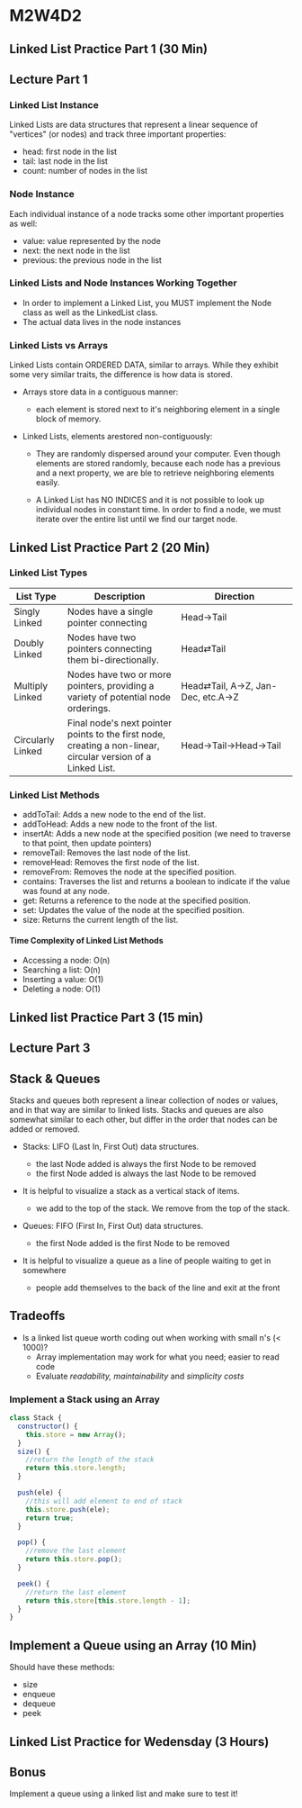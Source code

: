 # M2W4D2

## Linked List Practice Part 1 (30 Min)

## Lecture Part 1

### Linked List Instance

Linked Lists are data structures that represent a linear sequence of "vertices"
(or nodes) and track three important properties:

- head: first node in the list
- tail: last node in the list
- count: number of nodes in the list

### Node Instance

Each individual instance of a node tracks some other important properties as
well:

- value: value represented by the node
- next: the next node in the list
- previous: the previous node in the list

### Linked Lists and Node Instances Working Together

- In order to implement a Linked List, you MUST implement the Node class as well
as the LinkedList class.
- The actual data lives in the node instances

### Linked Lists vs Arrays

Linked Lists contain ORDERED DATA, similar to arrays. While they exhibit some
very similar traits, the difference is how data is stored.

- Arrays store data in a contiguous manner:

  - each element is stored next to it's neighboring element in a single block of
    memory.

- Linked Lists, elements arestored non-contiguously:

  - They are randomly dispersed around your computer. Even though elements are
      stored randomly, because each node has a previous and a next property, we
       are ble to retrieve neighboring elements easily.

  - A Linked List has NO INDICES and it is not possible to look up individual
  nodes in constant time. In order to find a node, we must iterate over the
  entire list until we find our target node.

## Linked List Practice Part 2 (20 Min)

### Linked List Types

| List Type         | Description                                                                                                   | Direction                        |
|-------------------|---------------------------------------------------------------------------------------------------------------|----------------------------------|
| Singly Linked     | Nodes have a single pointer connecting                                                                        | Head→Tail                        |
| Doubly Linked     | Nodes have two pointers connecting them bi-directionally.                                                     | Head⇄Tail                        |
| Multiply Linked   | Nodes have two or more pointers, providing a variety of potential node orderings.                             | Head⇄Tail, A→Z, Jan-Dec, etc.A→Z |
| Circularly Linked | Final node's next pointer points to the first node, creating a non-linear, circular version of a Linked List. | Head→Tail→Head→Tail              |

### Linked List Methods

- addToTail: Adds a new node to the end of the list.
- addToHead: Adds a new node to the front of the list.
- insertAt: Adds a new node at the specified position (we need to traverse to
that point, then update pointers)
- removeTail: Removes the last node of the list.
- removeHead: Removes the first node of the list.
- removeFrom: Removes the node at the specified position.
- contains: Traverses the list and returns a boolean to indicate if the value
was found at any node.
- get: Returns a reference to the node at the specified position.
- set: Updates the value of the node at the specified position.
- size: Returns the current length of the list.

#### Time Complexity of Linked List Methods

- Accessing a node: O(n)
- Searching a list: O(n)
- Inserting a value: O(1)
- Deleting a node: O(1)

## Linked list Practice Part 3 (15 min)

## Lecture Part 3

## Stack & Queues

Stacks and queues both represent a linear collection of nodes or values, and in
that way are similar to linked lists. Stacks and queues are also somewhat
similar to each other, but differ in the order that nodes can be added or
removed.

- Stacks: LIFO (Last In, First Out) data structures.
  - the last Node added is always the first Node to be removed
  - the first Node added is always the last Node to be removed
- It is helpful to visualize a stack as a vertical stack of items.
  - we add to the top of the stack. We remove from the top of the stack.

- Queues: FIFO (First In, First Out) data structures.
  - the first Node added is the first Node to be removed
- It is helpful to visualize a queue as a line of people waiting to get in somewhere
  - people add themselves to the back of the line and exit at the front

## Tradeoffs

- Is a linked list queue worth coding out when working with small n's (< 1000)?
  - Array implementation may work for what you need; easier to read code
  - Evaluate _readability, maintainability_ and _simplicity costs_

### Implement a Stack using an Array

```js
class Stack {
  constructor() {
    this.store = new Array();
  }
  size() {
    //return the length of the stack
    return this.store.length;
  }

  push(ele) {
    //this will add element to end of stack
    this.store.push(ele);
    return true;
  }

  pop() {
    //remove the last element
    return this.store.pop();
  }

  peek() {
    //return the last element
    return this.store[this.store.length - 1];
  }
}
```

## Implement a Queue using an Array (10 Min)

Should have these methods:

- size
- enqueue
- dequeue
- peek

## Linked List Practice for Wedensday (3 Hours)

## Bonus

Implement a queue using a linked list and make sure to test it!
